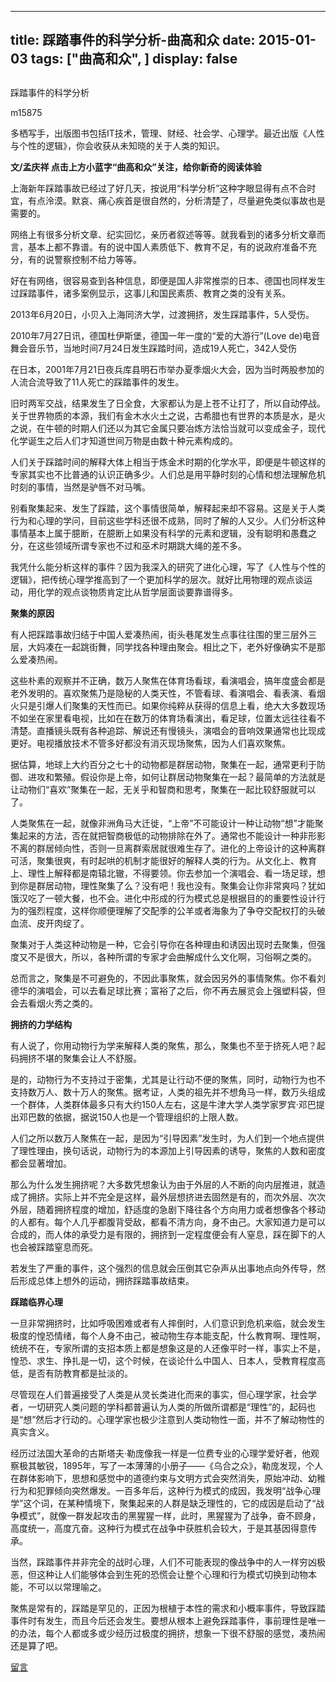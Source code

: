 
---
title:   踩踏事件的科学分析-曲高和众
date: 2015-01-03
tags: ["曲高和众", ]
display: false
---


## 



踩踏事件的科学分析




m15875




多栖写手，出版图书包括IT技术，管理、财经、社会学、心理学。最近出版《人性与个性的逻辑》，你会收获从未知晓的关于人类的知识。


**文/孟庆祥 点击上方小蓝字“曲高和众”关注，给你新奇的阅读体验**



上海新年踩踏事故已经过了好几天，按说用“科学分析”这种字眼显得有点不合时宜，有点泠漠。默哀、痛心疾首是很自然的，分析清楚了，尽量避免类似事故也是需要的。



网络上有很多分析文章、纪实回忆，亲历者叙述等等。就我看到的诸多分析文章而言，基本上都不靠谱。有的说中国人素质低下、教育不足，有的说政府准备不充分，有的说警察控制不给力等等。



好在有网络，很容易查到各种信息，即便是国人非常推崇的日本、德国也同样发生过踩踏事件，诸多案例显示，这事儿和国民素质、教育之类的没有关系。



2013年6月20日，小贝入上海同济大学，过渡拥挤，发生踩踏事件，5人受伤。



2010年7月27日讯，德国杜伊斯堡，德国一年一度的“爱的大游行”(Love de)电音舞会音乐节，当地时间7月24日发生踩踏时间，造成19人死亡，342人受伤



在日本，2001年7月21日夜兵库县明石市举办夏季烟火大会，因为当时两股参加的人流合流导致了11人死亡的踩踏事件的发生。

 

旧时两军交战，结果发生了日全食，大家都认为是上苍不让打了，所以自动停战。关于世界物质的本源，我们有金木水火土之说，古希腊也有世界的本质是水，是火之说，在牛顿的时期人们还以为其它金属只要冶炼方法恰当就可以变成金子，现代化学诞生之后人们才知道世间万物是由数十种元素构成的。



人们关于踩踏时间的解释大体上相当于炼金术时期的化学水平，即便是牛顿这样的专家其实也不比普通的认识正确多少。人们总是用平静时刻的心情和想法理解危机时刻的事情，当然是驴唇不对马嘴。



别看聚集起来、发生了踩踏，这个事情很简单，解释起来却不容易。这是关于人类行为和心理的学问，目前这些学科还很不成熟，同时了解的人又少。人们分析这种事情基本上属于臆断，在臆断上如果没有科学的元素和逻辑，没有聪明和愚蠢之分，在这些领域所谓专家也不过和巫术时期跳大绳的差不多。



我凭什么能分析这样的事件？因为我深入的研究了进化心理，写了《人性与个性的逻辑》，把传统心理学推高到了一个更加科学的层次。就好比用物理的观点谈运动，用化学的观点谈物质肯定比从哲学层面谈要靠谱得多。



**聚集的原因**

有人把踩踏事故归结于中国人爱凑热闹，街头巷尾发生点事往往围的里三层外三层，大妈凑在一起跳街舞，同学找各种理由聚会。相比之下，老外好像确实不是那么爱凑热闹。



这些朴素的观察并不正确，数万人聚焦在体育场看球，看演唱会，搞年度盛会都是老外发明的。喜欢聚焦乃是隐秘的人类天性，不管看球、看演唱会、看表演、看烟火只是引爆人们聚集的天性而已。如果你纯粹从获得的信息上看，绝大大多数现场不如坐在家里看电视，比如在在数万的体育场看演出，看足球，位置太远往往看不清楚。直播镜头既有各种追踪、解说还有慢镜头，演唱会的音响效果通常也比现成更好。电视播放技术不管多好都没有消灭现场聚焦，因为人们喜欢聚焦。



据估算，地球上大约百分之七十的动物都是群居动物，聚集在一起，通常更利于防御、进攻和繁殖。假设你是上帝，如何让群居动物聚集在一起？最简单的方法就是让动物们“喜欢”聚集在一起，无关乎和智商和思考，聚集在一起比较舒服就可以了。



人类聚焦在一起，就像非洲角马大迁徙，“上帝”不可能设计一种让动物“想”才能聚集起来的方法，否在就把智商极低的动物排除在外了。通常也不能设计一种非形影不离的群居倾向性，否则一旦离群索居就很难生存了。进化的上帝设计的这种离群可活，聚集很爽，有时起哄的机制才能很好的解释人类的行为。从文化上、教育上、理性上解释都是南辕北辙，不得要领。你去参加一个演唱会、看一场足球，想到你是群居动物，理性聚集了么？没有吧！我也没有。聚集会让你非常爽吗？犹如饿汉吃了一顿大餐，也不会。进化中形成的行为模式总是根据目的的重要性设计行为的强烈程度，这样你顺便理解了交配季的公羊或者海象为了争夺交配权打的头破血流、皮开肉绽了。



聚集对于人类这种动物是一种，它会引导你在各种理由和诱因出现时去聚集，但强度又不是很大，所以，各种所谓的专家才会曲解成什么文化啊，习俗啊之类的。



总而言之，聚集是不可避免的，不因此事聚焦，就会因另外的事情聚焦。你不看刘德华的演唱会，可以去看足球比赛；富裕了之后，你不再去展览会上强塑料袋，但会去看烟火秀之类的。



**拥挤的力学结构**

有人说了，你用动物行为学来解释人类的聚焦，那么，聚集也不至于挤死人吧？起码拥挤不堪的聚集会让人不舒服。



是的，动物行为不支持过于密集，尤其是让行动不便的聚焦，同时，动物行为也不支持数万人、数十万人的聚焦。据考证，人类的祖先并不想角马一样，数万头组成一个群体，人类群体最多只有大约150人左右，这是牛津大学人类学家罗宾·邓巴提出邓巴数的依据，据说150人也是一个管理组织的上限人数。



人们之所以数万人聚焦在一起，是因为“引导因素”发生时，为人们到一个地点提供了理性理由，换句话说，动物行为的本源加上引导因素的诱导，聚焦的人数和密度都会显著增加。



那么为什么发生拥挤呢？大多数凭想象认为由于外层的人不断的向内层推进，就造成了拥挤。实际上并不完全是这样，最外层想挤进去固然是有的，而次外层、次次外层，随着拥挤程度的增加，舒适度的急剧下降往各个方向用力或者想像各个移动的人都有。每个人几乎都腹背受敌，都看不清方向，身不由己。大家知道力是可以合成的，而人体的承受力是有限的，拥挤到一定程度便会有人窒息，踩在脚下的人也会被踩踏窒息而死。



若发生了严重的事件，这个强烈的信息就会压倒其它杂声从出事地点向外传导，然后形成总体上想外的运动，拥挤踩踏事故结束。



**踩踏临界心理**

一旦非常拥挤时，比如呼吸困难或者有人摔倒时，人们意识到危机来临，就会发生极度的惶恐情绪，每个人身不由己，被动物生存本能支配，什么教育啊、理性啊，统统不在，专家所谓的支招本质上都是想象这是的人还像平时一样，事实上不是，惶恐、求生、挣扎是一切，这个时候，在谈论什么中国人、日本人，受教育程度高低，是否有防教育都是扯淡的。



尽管现在人们普遍接受了人类是从灵长类进化而来的事实，但心理学家，社会学者，一切研究人类问题的学科都普遍认为人类的所做所谓都是“理性”的，起码也是“想”然后才行动的。心理学家也极少注意到人类动物性一面，并不了解动物性的真实含义。



经历过法国大革命的古斯塔夫·勒庞像我一样是一位费专业的心理学爱好者，他观察极其敏锐，1895年，写了一本薄薄的小册子——《乌合之众》，勒庞发现，个人在群体影响下，思想和感觉中的道德约束与文明方式会突然消失，原始冲动、幼稚行为和犯罪倾向突然爆发。一百多年后，这种行为模式的成因，我发明“战争心理学”这个词，在某种情境下，聚集起来的人群是缺乏理性的，它的成因是启动了“战争模式”，就像一群发起攻击的黑猩猩一样，此时，黑猩猩为了战争，奋不顾身，高度统一，高度亢奋。这种行为模式在战争中获胜机会较大，于是其基因得意传承。



当然，踩踏事件并非完全的战时心理，人们不可能表现的像战争中的人一样穷凶极恶，但这种让人们能够体会到生死的恐慌会让整个心理和行为模式切换到动物本能，不可以以常理喻之。



聚焦是常有的，踩踏是罕见的，正因为根植于本性的需求和小概率事件，导致踩踏事件时有发生，而且今后还会发生。要想从根本上避免踩踏事件，事前理性是唯一的办法，每个人都或多或少经历过极度的拥挤，想象一下很不舒服的感觉，凑热闹还是算了吧。

















[留言](javascript:;)


